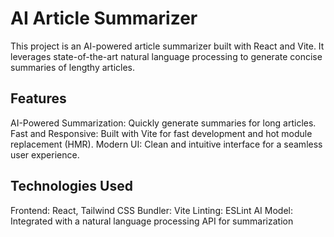 # AI Article Summarizer
This project is an AI-powered article summarizer built with React and Vite.
It leverages state-of-the-art natural language processing to generate concise summaries of lengthy articles.

## Features
AI-Powered Summarization: Quickly generate summaries for long articles.
Fast and Responsive: Built with Vite for fast development and hot module replacement (HMR).
Modern UI: Clean and intuitive interface for a seamless user experience.

## Technologies Used
Frontend: React, Tailwind CSS
Bundler: Vite
Linting: ESLint
AI Model: Integrated with a natural language processing API for summarization
